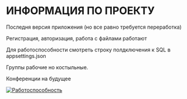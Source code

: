 <h1>ИНФОРМАЦИЯ ПО ПРОЕКТУ</h1>

Последня версия приложения (но все равно требуется переработка)

Регистрация, авторизация, работа с файлами работают

Для работоспособности смотреть строку полдключения к SQL в appsettings.json 

Группы рабочие но костыльные.

Конференции на будущее

[![Работоспособность](https://i.ytimg.com/vi/JTpkRHVjarQ/hqdefault.jpg)](https://youtu.be/JTpkRHVjarQ)
